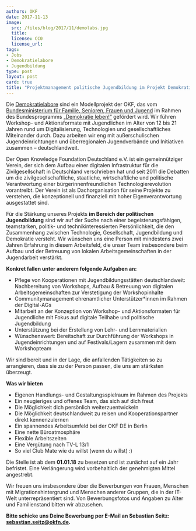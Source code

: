 ```yaml
---
authors: OKF
date: 2017-11-13
image:
  src: /files/blog/2017/11/demolabs.jpg
  title: 
  license: CC0
  license_url: 
tags:
- Jobs
- Demokratielabore
- Jugendbildung
type: post
layout: post
card: true
title: "Projektmanagement politische Jugendbildung im Projekt Demokratielabore" (50%)"
---
```


Die [Demokratielabore](https://demokratielabore.de) sind ein Modellprojekt der OKF, das vom [Bundesministerium für Familie, Senioren, Frauen und Jugend](http://www.bmfsfj.de/) im Rahmen des Bundesprogramms [„Demokratie leben!“](http://www.demokratie-leben.de/) gefördert wird. Wir führen Workshop- und Aktionsformate mit Jugendlichen im Alter von 12 bis 21 Jahren rund um Digitalisierung, Technologien und gesellschaftliches Miteinander durch. Dazu arbeiten wir eng mit außerschulischen Jugendeinrichtungen und überregionalen Jugendverbände und Initiativen zusammen – deutschlandweit.

Der Open Knowledge Foundation Deutschland e.V. ist ein gemeinnütziger Verein, der sich dem Aufbau einer digitalen Infrastruktur für die Zivilgesellschaft in Deutschland verschrieben hat und seit 2011 die Debatten um die zivilgesellschaftliche, staatliche, wirtschaftliche und politische Verantwortung einer bürgerinnenfreundlichen Technologierevolution vorantreibt. Der Verein ist als Dachorganisation für seine Projekte zu verstehen, die konzeptionell und finanziell mit hoher Eigenverantwortung ausgestattet sind.

Für die Stärkung unseres Projekts **im Bereich der politischen Jugendbildung** sind wir auf der Suche nach einer begeisterungsfähigen, teamstarken, politik- und technikinteressierten Persönlichkeit, die den Zusammenhang zwischen Technologie, Gesellschaft, Jugendbildung und Demokratie versteht. Wir wünschen uns eine Person mit mindestens zwei Jahren Erfahrung in diesem Arbeitsfeld, die unser Team insbesondere beim Aufbau und der Betreuung von lokalen Arbeitsgemeinschaften in der Jugendarbeit verstärkt. 

**Konkret fallen unter anderem folgende Aufgaben an:**
 
- Pflege von Kooperationen mit Jugendbildungsstätten deutschlandweit: Nachbereitung von Workshops, Aufbau & Betreuung von digitalen Arbeitsgemeinschaften zur Verstetigung der Workshopinhalte
- Communitymanagement ehrenamtlicher Unterstützer*innen im Rahmen der Digital-AGs
- Mitarbeit an der Konzeption von Workshop- und Aktionsformaten für Jugendliche mit Fokus auf digitale Teilhabe und politische Jugendbildung 
- Unterstützung bei der Erstellung von Lehr- und Lernmaterialien
- Wünschenswert: Bereitschaft zur Durchführung der Workshops in Jugendeinrichtungen und auf Festivals/Lagern zusammen mit dem Workshopteam

Wir sind bereit und in der Lage, die anfallenden Tätigkeiten so zu arrangieren, dass sie zu der Person passen, die uns am stärksten überzeugt.

**Was wir bieten**
 
- Eigenen Handlungs- und Gestaltungsspielraum im Rahmen des Projekts
- Ein neugieriges und offenes Team, das sich auf dich freut
- Die Möglichkeit dich persönlich weiterzuentwickeln
- Die Möglichkeit deutschlandweit zu reisen und Kooperationspartner direkt kennenzulernen
- Ein spannendes Arbeitsumfeld bei der OKF DE in Berlin
- Eine nette Büroatmosphäre
- Flexible Arbeitszeiten
- Eine Vergütung nach TV-L 13/1
- So viel Club Mate wie du willst (wenn du willst) :)

Die Stelle ist ab dem **01.01.18** zu besetzen und ist zunächst auf ein Jahr befristet. Eine Verlängerung wird vorbehaltlich der genehmigten Mittel angestrebt. 

Wir freuen uns insbesondere über die Bewerbungen von Frauen, Menschen mit Migrationshintergrund und Menschen anderer Gruppen, die in der IT-Welt unterrepräsentiert sind. Von Bewerbungsfotos und Angaben zu Alter und Familienstand bitten wir abzusehen.

**Bitte schicke uns Deine Bewerbung per E-Mail an Sebastian Seitz: sebastian.seitz@okfn.de.** 